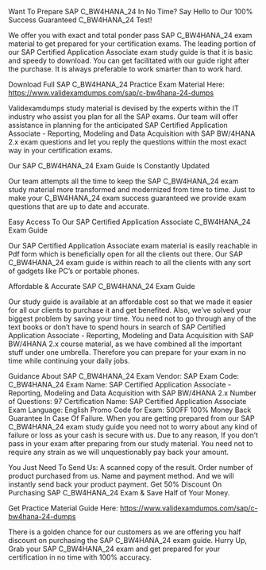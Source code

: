 Want To Prepare SAP C_BW4HANA_24 In No Time? Say Hello to Our 100% Success Guaranteed C_BW4HANA_24 Test!

We offer you with exact and total ponder pass SAP C_BW4HANA_24 exam material to get prepared for your certification exams. The leading portion of our SAP Certified Application Associate exam study guide is that it is basic and speedy to download. You can get facilitated with our guide right after the purchase. It is always preferable to work smarter than to work hard.

Download Full SAP C_BW4HANA_24 Practice Exam Material Here: https://www.validexamdumps.com/sap/c-bw4hana-24-dumps


Validexamdumps study material is devised by the experts within the IT industry who assist you plan for all the SAP exams. Our team will offer assistance in planning for the anticipated SAP Certified Application Associate - Reporting, Modeling and Data Acquisition with SAP BW/4HANA 2.x exam questions and let you reply the questions within the most exact way in your certification exams.

Our SAP C_BW4HANA_24 Exam Guide Is Constantly Updated

Our team attempts all the time to keep the SAP C_BW4HANA_24 exam study material more transformed and modernized from time to time. Just to make your C_BW4HANA_24 exam success guaranteed we provide exam questions that are up to date and accurate.

Easy Access To Our SAP Certified Application Associate C_BW4HANA_24 Exam Guide

Our SAP Certified Application Associate exam material is easily reachable in Pdf form which is beneficially open for all the clients out there. Our SAP C_BW4HANA_24 exam guide is within reach to all the clients with any sort of gadgets like PC’s or portable phones.

Affordable & Accurate SAP C_BW4HANA_24 Exam Guide

Our study guide is available at an affordable cost so that we made it easier for all our clients to purchase it and get benefited. Also, we’ve solved your biggest problem by saving your time. You need not to go through any of the text books or don’t have to spend hours in search of SAP Certified Application Associate - Reporting, Modeling and Data Acquisition with SAP BW/4HANA 2.x course material, as we have combined all the important stuff under one umbrella. Therefore you can prepare for your exam in no time while continuing your daily jobs.

Guidance About SAP C_BW4HANA_24 Exam
Vendor: SAP
Exam Code: C_BW4HANA_24
Exam Name: SAP Certified Application Associate - Reporting, Modeling and Data Acquisition with SAP BW/4HANA 2.x
Number of Questions: 97
Certification Name: SAP Certified Application Associate
Exam Language: English
Promo Code for Exam: 50OFF
100% Money Back Guarantee In Case Of Failure.
When you are getting prepared from our SAP C_BW4HANA_24 exam study guide you need not to worry about any kind of failure or loss as your cash is secure with us. Due to any reason, If you don’t pass in your exam after preparing from our study material. You need not to require any strain as we will unquestionably pay back your amount.

You Just Need To Send Us:
A scanned copy of the result.
Order number of product purchased from us.
Name and payment method.
And we will instantly send back your product payment.
Get 50% Discount On Purchasing SAP C_BW4HANA_24 Exam & Save Half of Your Money.

Get Practice Material Guide Here: https://www.validexamdumps.com/sap/c-bw4hana-24-dumps

There is a golden chance for our customers as we are offering you half discount on purchasing the SAP C_BW4HANA_24 exam guide. Hurry Up, Grab your SAP C_BW4HANA_24 exam and get prepared for your certification in no time with 100% accuracy.

